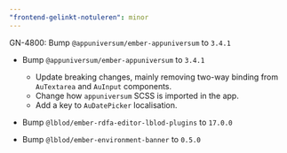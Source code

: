 ```yaml
---
"frontend-gelinkt-notuleren": minor
---
```


GN-4800: Bump `@appuniversum/ember-appuniversum` to `3.4.1`

* Bump `@appuniversum/ember-appuniversum` to `3.4.1`

  * Update breaking changes, mainly removing two-way binding from `AuTextarea` and `AuInput` components.
  * Change how `appuniversum` SCSS is imported in the app.
  * Add a key to `AuDatePicker` localisation.


* Bump `@lblod/ember-rdfa-editor-lblod-plugins` to `17.0.0`
* Bump `@lblod/ember-environment-banner` to `0.5.0`


